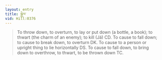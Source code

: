 ```yaml
---
layout: entry
title: སྒྱེལ་
vid: Hill:0376
---
```

> To throw down, to overturn, to lay or put down (a bottle, a book); to thwart (the charm of an enemy); to kill (Jä) CD\. To cause to fall down; to cause to break down, to overturn DK\. To cause to a person or upright thing to lie horizontally DS\. To cause to fall down, to bring down to overthrow, to thwart, to be thrown down TC\.


